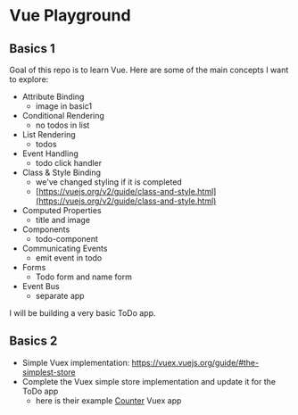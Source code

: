 
# Vue Playground

## Basics 1
Goal of this repo is to learn Vue. Here are some of the main concepts I want to explore:
- Attribute Binding
    - image in basic1
- Conditional Rendering
    - no todos in list
- List Rendering
    - todos
- Event Handling
    - todo click handler
- Class & Style Binding
    - we've changed styling if it is completed
    - [https://vuejs.org/v2/guide/class-and-style.html](https://vuejs.org/v2/guide/class-and-style.html)
- Computed Properties
    - title and image
- Components
    - todo-component
- Communicating Events
    - emit event in todo
- Forms
    - Todo form and name form
- Event Bus
    - separate app

I will be building a very basic ToDo app.

## Basics 2

- Simple Vuex implementation: https://vuex.vuejs.org/guide/#the-simplest-store
- Complete the Vuex simple store implementation and update it for the ToDo app
    - here is their example [Counter](https://jsfiddle.net/n9jmu5v7/1269/) Vuex app
